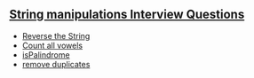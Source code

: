 ## [String manipulations Interview Questions](./c1.md)

- [Reverse the String](./c1.md#reverse-the-string-representation)
- [Count all vowels](./c1.md#count-all-vowels)
- [isPalindrome](./c1.md#is-plalindrome)
- [remove duplicates](./c1.md#remove-duplicates)
